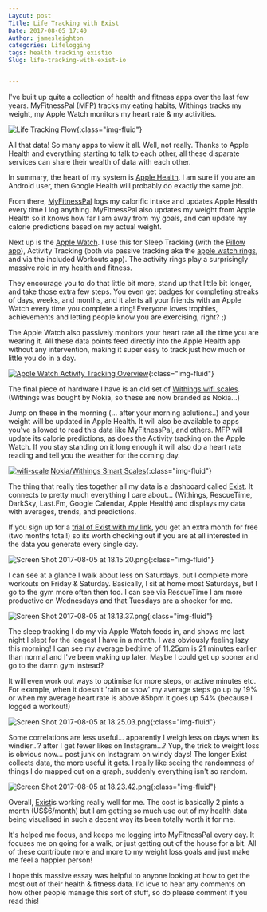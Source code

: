 ```yaml
---
Layout: post
Title: Life Tracking with Exist
Date: 2017-08-05 17:40
Author: jamesleighton
categories: Lifelogging
tags: health tracking existio
Slug: life-tracking-with-exist-io


---
```

I've built up quite a collection of health and fitness apps over the last few years. MyFitnessPal (MFP) tracks my eating habits, Withings tracks my weight, my Apple Watch monitors my heart rate & my activities.

![Life Tracking Flow](/images/life-tracking-flow-2.png){:class="img-fluid"}

All that data! So many apps to view it all. Well, not really. Thanks to Apple Health and everything starting to talk to each other, all these disparate services can share their wealth of data with each other.

In summary, the heart of my system is [Apple Health](https://www.apple.com/uk/ios/health/). I am sure if you are an Android user, then Google Health will probably do exactly the same job.

From there, [MyFitnessPal](http://www.myfitnesspal.com/) logs my calorific intake and updates Apple Health every time I log anything. MyFitnessPal also updates my weight from Apple Health so it knows how far I am away from my goals, and can update my calorie predictions based on my actual weight.

Next up is the [Apple Watch](http://amzn.to/2v9gTh3). I use this for Sleep Tracking (with the [Pillow app](https://neybox.com/pillow/)), Activity Tracking (both via passive tracking aka the [apple watch rings](https://support.apple.com/en-gb/HT204517), and via the included Workouts app). The activity rings play a surprisingly massive role in my health and fitness.

They encourage you to do that little bit more, stand up that little bit longer, and take those extra few steps. You even get badges for completing streaks of days, weeks, and months, and it alerts all your friends with an Apple Watch every time you complete a ring! Everyone loves trophies, achievements and letting people know you are exercising, right? ;)

The Apple Watch also passively monitors your heart rate all the time you are wearing it. All these data points feed directly into the Apple Health app without any intervention, making it super easy to track just how much or little you do in a day.

[![Apple Watch Activity Tracking Overview](/images/screen-shot-2017-08-05-at-17-59-17.png)](https://support.apple.com/en-gb/HT204517){:class="img-fluid"}

The final piece of hardware I have is an old set of [Withings wifi scales](http://amzn.to/2v8Zg0N).(Withings was bought by Nokia, so these are now branded as Nokia...)

Jump on these in the morning (... after your morning ablutions..) and your weight will be updated in Apple Health. It will also be available to apps you've allowed to read this data like MyFitnessPal, and others. MFP will update its calorie predictions, as does the Activity tracking on the Apple Watch. If you stay standing on it long enough it will also do a heart rate reading and tell you the weather for the coming day.



[![wifi-scale](/images/wifi-scale.jpg)](http://amzn.to/2v9pPTH) [Nokia/Withings Smart Scales](http://amzn.to/2v9pPTH){:class="img-fluid"}

The thing that really ties together all my data is a dashboard called [Exist](https://exist.io/?referred_by=jamesleighton). It connects to pretty much everything I care about... (Withings, RescueTime, DarkSky, Last.Fm, Google Calendar, Apple Health) and displays my data with averages, trends, and predictions.

If you sign up for a [trial of Exist with my link](https://exist.io/?referred_by=jamesleighton), you get an extra month for free (two months total!) so its worth checking out if you are at all interested in the data you generate every single day.

![Screen Shot 2017-08-05 at 18.15.20.png](/images/screen-shot-2017-08-05-at-18-15-20.png){:class="img-fluid"}

I can see at a glance I walk about less on Saturdays, but I complete more workouts on Friday & Saturday. Basically, I sit at home most Saturdays, but I go to the gym more often then too. I can see via RescueTime I am more productive on Wednesdays and that Tuesdays are a shocker for me.

![Screen Shot 2017-08-05 at 18.13.37.png](/images/screen-shot-2017-08-05-at-18-13-37.png){:class="img-fluid"}

The sleep tracking I do my via Apple Watch feeds in, and shows me last night I slept for the longest I have in a month. I was obviously feeling lazy this morning! I can see my average bedtime of 11.25pm is 21 minutes earlier than normal and I've been waking up later. Maybe I could get up sooner and go to the damn gym instead?

It will even work out ways to optimise for more steps, or active minutes etc. For example, when it doesn't 'rain or snow' my average steps go up by 19% or when my average heart rate is above 85bpm it goes up 54% (because I logged a workout!)

![Screen Shot 2017-08-05 at 18.25.03.png](/images/screen-shot-2017-08-05-at-18-25-03.png){:class="img-fluid"}

Some correlations are less useful... apparently I weigh less on days when its windier...? after I get fewer likes on Instagram...? Yup, the trick to weight loss is obvious now... post junk on Instagram on windy days! The longer Exist collects data, the more useful it gets. I really like seeing the randomness of things I do mapped out on a graph, suddenly everything isn't so random.

![Screen Shot 2017-08-05 at 18.23.42.png](/images/screen-shot-2017-08-05-at-18-23-42.png){:class="img-fluid"}

Overall, [Exist](https://exist.io/?referred_by=jamesleighton)is working really well for me. The cost is basically 2 pints a month (US\$6/month) but I am getting so much use out of my health data being visualised in such a decent way its been totally worth it for me.

It's helped me focus, and keeps me logging into MyFitnessPal every day. It focuses me on going for a walk, or just getting out of the house for a bit. All of these contribute more and more to my weight loss goals and just make me feel a happier person!

I hope this massive essay was helpful to anyone looking at how to get the most out of their health & fitness data. I'd love to hear any comments on how other people manage this sort of stuff, so do please comment if you read this!
